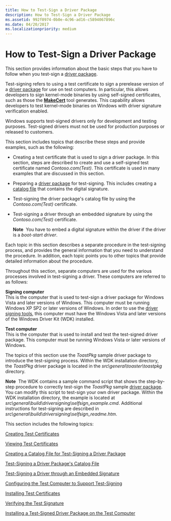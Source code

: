 ```yaml
---
title: How to Test-Sign a Driver Package
description: How to Test-Sign a Driver Package
ms.assetid: 992f0974-0b0e-4c96-ad16-c5894067896c
ms.date: 04/20/2017
ms.localizationpriority: medium
---
```


# How to Test-Sign a Driver Package


This section provides information about the basic steps that you have to follow when you test-sign a [driver package](driver-packages.md). 

Test-signing refers to using a test certificate to sign a prerelease version of a [driver package](driver-packages.md) for use on test computers. In particular, this allows developers to sign kernel-mode binaries by using self-signed certificates, such as those the [**MakeCert**](../devtest/makecert.md) tool generates. This capability allows developers to test kernel-mode binaries on Windows with driver signature verification enabled.

Windows supports test-signed drivers only for development and testing purposes. Test-signed drivers must not be used for production purposes or released to customers.

This section includes topics that describe these steps and provide examples, such as the following:

-   Creating a test certificate that is used to sign a driver package. In this section, steps are described to create and use a self-signed test certificate named *Contoso.com(Test)*. This certificate is used in many examples that are discussed in this section.

-   Preparing a [driver package](driver-packages.md) for test-signing. This includes creating a [catalog file](catalog-files.md) that contains the digital signature.

-   Test-signing the driver package's catalog file by using the *Contoso.com(Test)* certificate.

-   Test-signing a driver through an embedded signature by using the *Contoso.com(Test)* certificate.

    **Note**  You have to embed a digital signature within the driver if the driver is a *boot-start driver*.

     

Each topic in this section describes a separate procedure in the test-signing process, and provides the general information that you need to understand the procedure. In addition, each topic points you to other topics that provide detailed information about the procedure.

Throughout this section, separate computers are used for the various processes involved in test-signing a driver. These computers are referred to as follows:

<a href="" id="signing-computer"></a>**Signing computer**  
This is the computer that is used to test-sign a driver package for Windows Vista and later versions of Windows. This computer must be running Windows XP SP2 or later versions of Windows. In order to use the [driver signing tools](../devtest/tools-for-signing-drivers.md), this computer must have the Windows Vista and later versions of the Windows Driver Kit (WDK) installed.

<a href="" id="test-computer"></a>**Test computer**  
This is the computer that is used to install and test the test-signed driver package. This computer must be running Windows Vista or later versions of Windows.

The topics of this section use the *ToastPkg* sample driver package to introduce the test-signing process. Within the WDK installation directory, the *ToastPkg* driver package is located in the *src\\general\\toaster\\toastpkg* directory.

**Note**  The WDK contains a sample command script that shows the step-by-step procedure to correctly test-sign the *ToastPkg* sample [driver package](driver-packages.md). You can modify this script to test-sign your own driver package. Within the WDK installation directory, the example is located at *src\\general\\build\\driversigning\\selfsign_example.cmd*. Additional instructions for test-signing are described in *src\\general\\build\\driversigning\\selfsign_readme.htm*.

 

This section includes the following topics:

[Creating Test Certificates](creating-test-certificates.md)

[Viewing Test Certificates](viewing-test-certificates.md)

[Creating a Catalog File for Test-Signing a Driver Package](creating-a-catalog-file-for-test-signing-a-driver-package.md)

[Test-Signing a Driver Package's Catalog File](test-signing-a-driver-package-s-catalog-file.md)

[Test-Signing a Driver through an Embedded Signature](test-signing-a-driver-through-an-embedded-signature.md)

[Configuring the Test Computer to Support Test-Signing](configuring-the-test-computer-to-support-test-signing.md)

[Installing Test Certificates](installing-test-certificates.md)

[Verifying the Test Signature](verifying-the-test-signature.md)

[Installing a Test-Signed Driver Package on the Test Computer](installing-a-test-signed-driver-package-on-the-test-computer.md)

 

